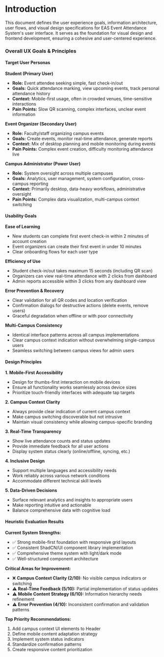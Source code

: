 # Introduction

This document defines the user experience goals, information architecture, user flows, and visual design specifications for EAS Event Attendance System's user interface. It serves as the foundation for visual design and frontend development, ensuring a cohesive and user-centered experience.

### Overall UX Goals & Principles

#### Target User Personas

**Student (Primary User)**
- **Role:** Event attendee seeking simple, fast check-in/out
- **Goals:** Quick attendance marking, view upcoming events, track personal attendance history
- **Context:** Mobile-first usage, often in crowded venues, time-sensitive interactions
- **Pain Points:** Slow QR scanning, complex interfaces, unclear event information

**Event Organizer (Secondary User)**
- **Role:** Faculty/staff organizing campus events
- **Goals:** Create events, monitor real-time attendance, generate reports
- **Context:** Mix of desktop planning and mobile monitoring during events
- **Pain Points:** Complex event creation, difficulty monitoring attendance live

**Campus Administrator (Power User)**
- **Role:** System oversight across multiple campuses
- **Goals:** Analytics, user management, system configuration, cross-campus reporting
- **Context:** Primarily desktop, data-heavy workflows, administrative oversight
- **Pain Points:** Complex data visualization, multi-campus context switching

#### Usability Goals

**Ease of Learning**
- New students can complete first event check-in within 2 minutes of account creation
- Event organizers can create their first event in under 10 minutes
- Clear onboarding flows for each user type

**Efficiency of Use**
- Student check-in/out takes maximum 15 seconds (including QR scan)
- Organizers can view real-time attendance with 2 clicks from dashboard
- Admin reports accessible within 3 clicks from any dashboard view

**Error Prevention & Recovery**
- Clear validation for all QR codes and location verification
- Confirmation dialogs for destructive actions (delete events, remove users)
- Graceful degradation when offline or with poor connectivity

**Multi-Campus Consistency**
- Identical interface patterns across all campus implementations
- Clear campus context indication without overwhelming single-campus users
- Seamless switching between campus views for admin users

#### Design Principles

**1. Mobile-First Accessibility**
- Design for thumbs-first interaction on mobile devices
- Ensure all functionality works seamlessly across device sizes
- Prioritize touch-friendly interfaces with adequate tap targets

**2. Campus Context Clarity**
- Always provide clear indication of current campus context
- Make campus switching discoverable but not intrusive
- Maintain visual consistency while allowing campus-specific branding

**3. Real-Time Transparency**
- Show live attendance counts and status updates
- Provide immediate feedback for all user actions
- Display system status clearly (online/offline, syncing, etc.)

**4. Inclusive Design**
- Support multiple languages and accessibility needs
- Work reliably across various network conditions
- Accommodate different technical skill levels

**5. Data-Driven Decisions**
- Surface relevant analytics and insights to appropriate users
- Make reporting intuitive and actionable
- Balance comprehensive data with cognitive load

#### Heuristic Evaluation Results

**Current System Strengths:**
- ✅ Strong mobile-first foundation with responsive grid layouts
- ✅ Consistent ShadCN/UI component library implementation
- ✅ Comprehensive theme system with light/dark mode
- ✅ Well-structured component architecture

**Critical Areas for Improvement:**
- ❌ **Campus Context Clarity (2/10):** No visible campus indicators or switching
- ⚠️ **Real-Time Feedback (5/10):** Partial implementation of status updates
- ⚠️ **Mobile Content Strategy (6/10):** Information hierarchy needs refinement
- ⚠️ **Error Prevention (4/10):** Inconsistent confirmation and validation patterns

**Top Priority Recommendations:**
1. Add campus context UI elements to Header
2. Define mobile content adaptation strategy
3. Implement system status indicators
4. Standardize confirmation patterns
5. Create responsive content prioritization
